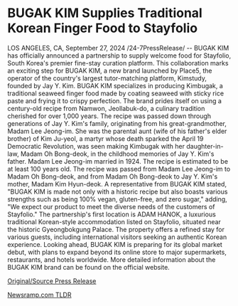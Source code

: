 # BUGAK KIM Supplies Traditional Korean Finger Food to Stayfolio

LOS ANGELES, CA, September 27, 2024 /24-7PressRelease/ -- BUGAK KIM has officially announced a partnership to supply welcome food for Stayfolio, South Korea's premier fine-stay curation platform. This collaboration marks an exciting step for BUGAK KIM, a new brand launched by Place5, the operator of the country's largest tutor-matching platform, Kimstudy, founded by Jay Y. Kim.  BUGAK KIM specializes in producing Kimbugak, a traditional seaweed finger food made by coating seaweed with sticky rice paste and frying it to crispy perfection. The brand prides itself on using a century-old recipe from Namwon, Jeollabuk-do, a culinary tradition cherished for over 1,000 years.   The recipe was passed down through generations of Jay Y. Kim's family, originating from his great-grandmother, Madam Lee Jeong-im. She was the parental aunt (wife of his father's elder brother) of Kim Ju-yeol, a martyr whose death sparked the April 19 Democratic Revolution, was seen making Kimbugak with her daughter-in-law, Madam Oh Bong-deok, in the childhood memories of Jay Y. Kim's father. Madam Lee Jeong-im married in 1924. The recipe is estimated to be at least 100 years old. The recipe was passed from Madam Lee Jeong-im to Madam Oh Bong-deok, and from Madam Oh Bong-deok to Jay Y. Kim's mother, Madam Kim Hyun-deok.  A representative from BUGAK KIM stated, "BUGAK KIM is made not only with a historic recipe but also boasts various strengths such as being 100% vegan, gluten-free, and zero sugar," adding, "We expect our product to meet the diverse needs of the customers of Stayfolio."  The partnership's first location is ADAM HANOK, a luxurious traditional Korean-style accommodation listed on Stayfolio, situated near the historic Gyeongbokgung Palace. The property offers a refined stay for various guests, including international visitors seeking an authentic Korean experience.  Looking ahead, BUGAK KIM is preparing for its global market debut, with plans to expand beyond its online store to major supermarkets, restaurants, and hotels worldwide. More detailed information about the BUGAK KIM brand can be found on the official website. 

[Original/Source Press Release](https://www.24-7pressrelease.com/press-release/514718/bugak-kim-supplies-traditional-korean-finger-food-to-stayfolio) 

[Newsramp.com TLDR](https://newsramp.com/None) 